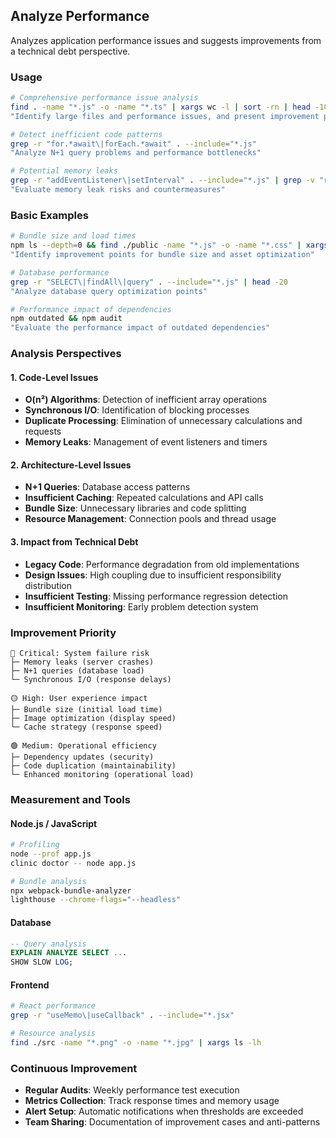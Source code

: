 ## Analyze Performance

Analyzes application performance issues and suggests improvements from a technical debt perspective.

### Usage

```bash
# Comprehensive performance issue analysis
find . -name "*.js" -o -name "*.ts" | xargs wc -l | sort -rn | head -10
"Identify large files and performance issues, and present improvement plans"

# Detect inefficient code patterns
grep -r "for.*await\|forEach.*await" . --include="*.js"
"Analyze N+1 query problems and performance bottlenecks"

# Potential memory leaks
grep -r "addEventListener\|setInterval" . --include="*.js" | grep -v "removeEventListener\|clearInterval"
"Evaluate memory leak risks and countermeasures"
```

### Basic Examples

```bash
# Bundle size and load times
npm ls --depth=0 && find ./public -name "*.js" -o -name "*.css" | xargs ls -lh
"Identify improvement points for bundle size and asset optimization"

# Database performance
grep -r "SELECT\|findAll\|query" . --include="*.js" | head -20
"Analyze database query optimization points"

# Performance impact of dependencies
npm outdated && npm audit
"Evaluate the performance impact of outdated dependencies"
```

### Analysis Perspectives

#### 1. Code-Level Issues

- **O(n²) Algorithms**: Detection of inefficient array operations
- **Synchronous I/O**: Identification of blocking processes
- **Duplicate Processing**: Elimination of unnecessary calculations and requests
- **Memory Leaks**: Management of event listeners and timers

#### 2. Architecture-Level Issues

- **N+1 Queries**: Database access patterns
- **Insufficient Caching**: Repeated calculations and API calls
- **Bundle Size**: Unnecessary libraries and code splitting
- **Resource Management**: Connection pools and thread usage

#### 3. Impact from Technical Debt

- **Legacy Code**: Performance degradation from old implementations
- **Design Issues**: High coupling due to insufficient responsibility distribution
- **Insufficient Testing**: Missing performance regression detection
- **Insufficient Monitoring**: Early problem detection system

### Improvement Priority

```
🔴 Critical: System failure risk
├─ Memory leaks (server crashes)
├─ N+1 queries (database load)
└─ Synchronous I/O (response delays)

🟡 High: User experience impact
├─ Bundle size (initial load time)
├─ Image optimization (display speed)
└─ Cache strategy (response speed)

🟢 Medium: Operational efficiency
├─ Dependency updates (security)
├─ Code duplication (maintainability)
└─ Enhanced monitoring (operational load)
```

### Measurement and Tools

#### Node.js / JavaScript

```bash
# Profiling
node --prof app.js
clinic doctor -- node app.js

# Bundle analysis
npx webpack-bundle-analyzer
lighthouse --chrome-flags="--headless"
```

#### Database

```sql
-- Query analysis
EXPLAIN ANALYZE SELECT ...
SHOW SLOW LOG;
```

#### Frontend

```bash
# React performance
grep -r "useMemo\|useCallback" . --include="*.jsx"

# Resource analysis
find ./src -name "*.png" -o -name "*.jpg" | xargs ls -lh
```

### Continuous Improvement

- **Regular Audits**: Weekly performance test execution
- **Metrics Collection**: Track response times and memory usage
- **Alert Setup**: Automatic notifications when thresholds are exceeded
- **Team Sharing**: Documentation of improvement cases and anti-patterns
